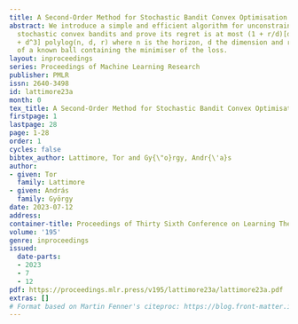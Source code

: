 ```yaml
---
title: A Second-Order Method for Stochastic Bandit Convex Optimisation
abstract: We introduce a simple and efficient algorithm for unconstrained zeroth-order
  stochastic convex bandits and prove its regret is at most (1 + r/d)[d^1.5 sqrt(n)
  + d^3] polylog(n, d, r) where n is the horizon, d the dimension and r is the radius
  of a known ball containing the minimiser of the loss.
layout: inproceedings
series: Proceedings of Machine Learning Research
publisher: PMLR
issn: 2640-3498
id: lattimore23a
month: 0
tex_title: A Second-Order Method for Stochastic Bandit Convex Optimisation
firstpage: 1
lastpage: 28
page: 1-28
order: 1
cycles: false
bibtex_author: Lattimore, Tor and Gy{\"o}rgy, Andr{\'a}s
author:
- given: Tor
  family: Lattimore
- given: András
  family: György
date: 2023-07-12
address: 
container-title: Proceedings of Thirty Sixth Conference on Learning Theory
volume: '195'
genre: inproceedings
issued:
  date-parts:
  - 2023
  - 7
  - 12
pdf: https://proceedings.mlr.press/v195/lattimore23a/lattimore23a.pdf
extras: []
# Format based on Martin Fenner's citeproc: https://blog.front-matter.io/posts/citeproc-yaml-for-bibliographies/
---
```

